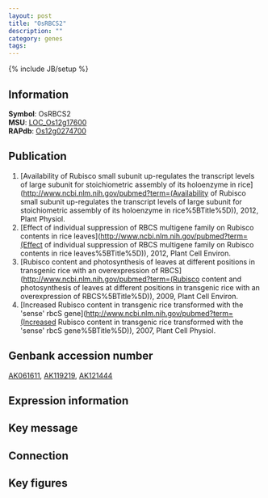 ```yaml
---
layout: post
title: "OsRBCS2"
description: ""
category: genes
tags: 
---
```

{% include JB/setup %}

## Information
__Symbol__: OsRBCS2  
__MSU__: [LOC_Os12g17600](http://rice.plantbiology.msu.edu/cgi-bin/ORF_infopage.cgi?orf=LOC_Os12g17600)  
__RAPdb__: [Os12g0274700](http://rapdb.dna.affrc.go.jp/viewer/gbrowse_details/irgsp1?name=Os12g0274700)  

## Publication
1. [Availability of Rubisco small subunit up-regulates the transcript levels of large subunit for stoichiometric assembly of its holoenzyme in rice](http://www.ncbi.nlm.nih.gov/pubmed?term=(Availability of Rubisco small subunit up-regulates the transcript levels of large subunit for stoichiometric assembly of its holoenzyme in rice%5BTitle%5D)), 2012, Plant Physiol.
2. [Effect of individual suppression of RBCS multigene family on Rubisco contents in rice leaves](http://www.ncbi.nlm.nih.gov/pubmed?term=(Effect of individual suppression of RBCS multigene family on Rubisco contents in rice leaves%5BTitle%5D)), 2012, Plant Cell Environ.
3. [Rubisco content and photosynthesis of leaves at different positions in transgenic rice with an overexpression of RBCS](http://www.ncbi.nlm.nih.gov/pubmed?term=(Rubisco content and photosynthesis of leaves at different positions in transgenic rice with an overexpression of RBCS%5BTitle%5D)), 2009, Plant Cell Environ.
4. [Increased Rubisco content in transgenic rice transformed with the 'sense' rbcS gene](http://www.ncbi.nlm.nih.gov/pubmed?term=(Increased Rubisco content in transgenic rice transformed with the 'sense' rbcS gene%5BTitle%5D)), 2007, Plant Cell Physiol.

## Genbank accession number
[AK061611](http://www.ncbi.nlm.nih.gov/nuccore/AK061611), [AK119219](http://www.ncbi.nlm.nih.gov/nuccore/AK119219), [AK121444](http://www.ncbi.nlm.nih.gov/nuccore/AK121444)

## Expression information

## Key message

## Connection

## Key figures


